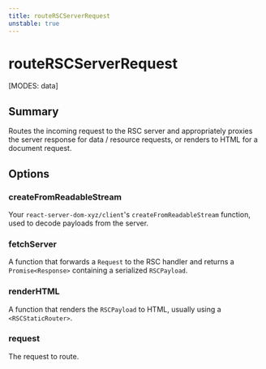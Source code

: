 ```yaml
---
title: routeRSCServerRequest
unstable: true
---
```


# routeRSCServerRequest

[MODES: data]

## Summary

Routes the incoming request to the RSC server and appropriately proxies the server response for data / resource requests, or renders to HTML for a document request.

## Options

### createFromReadableStream

Your `react-server-dom-xyz/client`'s `createFromReadableStream` function, used to decode payloads from the server.

### fetchServer

A function that forwards a `Request` to the RSC handler and returns a `Promise<Response>` containing a serialized `RSCPayload`.

### renderHTML

A function that renders the `RSCPayload` to HTML, usually using a `<RSCStaticRouter>`.

### request

The request to route.

